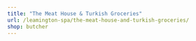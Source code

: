 ```yaml
---
title: "The Meat House & Turkish Groceries"
url: /leamington-spa/the-meat-house-and-turkish-groceries/
shop: butcher
---
```

